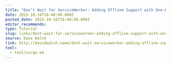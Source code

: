 ```yaml
---
title: "Don’t Wait for ServiceWorker: Adding Offline Support with One-Line"
date: 2015-10-16T16:48:00.000Z
posted_date: 2015-10-16T16:48:00.000Z
editor_recommends:
type: Tutorial
slug: links/dont-wait-for-serviceworker-adding-offline-support-with-one-line
source: Dave Walsh
link: http://davidwalsh.name/dont-wait-serviceworker-adding-offline-support-oneline/
tool:
  - tool/surge.md
---
```

